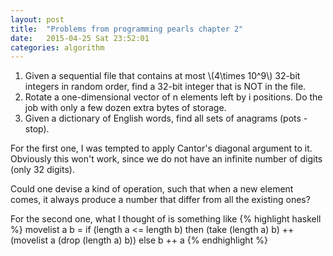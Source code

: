```yaml
---
layout: post
title:  "Problems from programming pearls chapter 2"
date:   2015-04-25 Sat 23:52:01
categories: algorithm
---
```


1. Given a sequential file that contains at most \\(4\times 10^9\\)
   32-bit integers in random order, find a 32-bit integer that is NOT in the
   file.
1. Rotate a one-dimensional vector of n elements left by i positions.  Do
   the job with only a few dozen extra bytes of storage.
1. Given a dictionary of English words, find all sets of anagrams (pots -
   stop).

For the first one, I was tempted to apply Cantor's diagonal argument to it.
Obviously this won't work, since we do not have an infinite number of digits
(only 32 digits).

Could one devise a kind of operation, such that when a new element comes, it
always produce a number that differ from all the existing ones?

For the second one, what I thought of is something like
{% highlight haskell %}
    movelist a b = if (length a <= length b)
                   then (take (length a) b) ++ (movelist a (drop (length a) b))
                   else b ++ a
{% endhighlight %}
